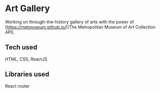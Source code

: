 # Art Gallery

Working on through-the-history gallery of arts with the power of (https://metmuseum.github.io/)[The Metropolitan Museum of Art Collection API].

## Tech used

HTML, CSS, ReactJS

## Libraries used

React router
